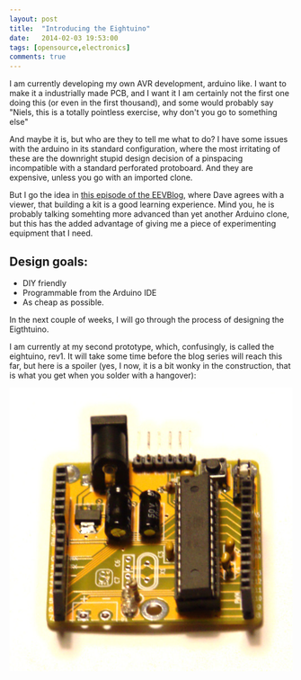 ```yaml
---
layout: post
title:  "Introducing the Eightuino"
date:   2014-02-03 19:53:00
tags: [opensource,electronics]
comments: true
---
```

I am currently developing my own AVR development, arduino like. I want to make
it a industrially made PCB, and I want it I am 
certainly not the first one doing this (or even in the first thousand), and
some would probably say "Niels, this is a totally pointless exercise, why
don't you go to something else"

And maybe it is, but who are they to tell me what to do? I have some issues
with the arduino in its standard configuration, where the most irritating of these
are the downright stupid design decision of a pinspacing incompatible with
a standard perforated protoboard. And they are expensive, unless you go with 
an imported clone.

But I go the idea in [this episode of the EEVBlog](http://www.eevblog.com/2012/07/03/eevblog-302-electronics-beginner-advice/),
where Dave agrees with a viewer, that building a kit is a good learning experience.
Mind you, he is probably talking somehting more advanced than yet another 
Arduino clone, but this has the added advantage of giving me a piece of 
experimenting equipment that I need.

## Design goals:

* DIY friendly
* Programmable from the Arduino IDE
* As cheap as possible.

In the next couple of weeks, I will go through the process of designing the
Eigthtuino.

I am currently at my second prototype, which, confusingly, is called
the eightuino, rev1. It will take some time before the blog series 
will reach this far, but here is a spoiler (yes, I now, it is a bit wonky
in the construction, that is what you get when you solder with a hangover):

![Eightuino Rev1, first look](/images/eightuino-first-look.jpg)